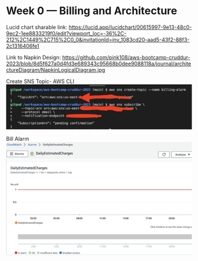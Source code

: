 # Week 0 — Billing and Architecture

Lucid chart sharable link: https://lucid.app/lucidchart/00615997-9e13-48c0-9ec2-1ee8833219f0/edit?viewport_loc=-36%2C-212%2C1449%2C715%2C0_0&invitationId=inv_1083cd20-aad5-43f2-88f3-2c1316406fe1

Link to Napkin Design: https://github.com/pink108/aws-bootcamp-cruddur-2023/blob/8d5f627a0d4fd3e689343c95668b0dee9088118a/journal/architectureDiagram/NapkinLogicalDiagram.jpg 

Create SNS Topic- AWS CLI
<img title="SNS Topic-AWS CLI" src="image/week0-snstopic-bill-alarm.png"/>

Bill Alarm
<img title="Bill Alarm-DailyEstimatedCharges" src="image/week0-billalarm-cloudwatch.png"/>




